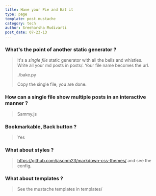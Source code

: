 ```yaml
---
title: Have your Pie and Eat it
type: page
template: post.mustache
category: tech
author: Sreeharsha Mudivarti
post_date: 07-23-13
---
```


### What's the point of another static generator ?  

> It's a *single file* static generator with all the bells and whistles.  
Write all your md posts in posts/. Your file name becomes the url.  
>
> ./bake.py
>
> Copy the single file, you are done.  

### How can a single file show multiple posts in an interactive manner ?  
> Sammy.js  

### Bookmarkable, Back button ?
> Yes  

### What about styles ?  
> <https://github.com/jasonm23/markdown-css-themes/> and see the config.  

### What about templates ?  
> See the mustache templates in templates/  

